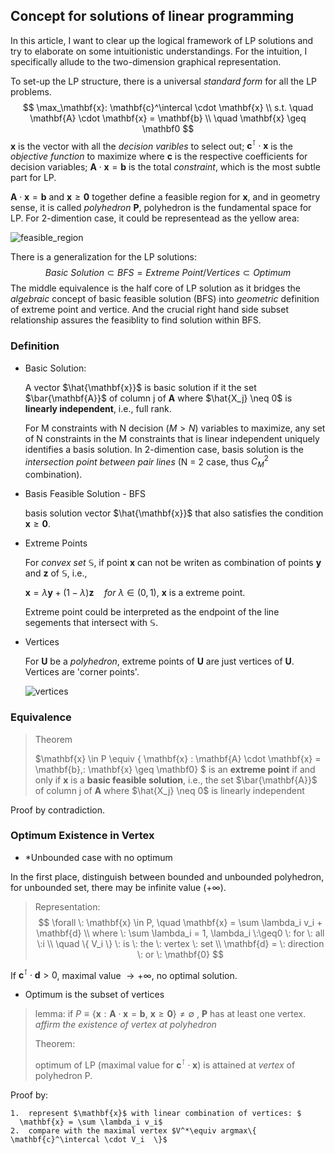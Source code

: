 ## Concept for solutions of linear programming 

In this article, I want to clear up the logical framework of LP solutions and try to elaborate on some intuitionistic understandings. For the intuition, I specifically allude to the two-dimension graphical representation.

To set-up the LP structure, there is a universal *standard form* for all the LP problems.
$$
\max_\mathbf{x}: \mathbf{c}^\intercal \cdot \mathbf{x} \\
s.t. \quad \mathbf{A} \cdot \mathbf{x} = \mathbf{b} \\
     \quad \mathbf{x} \geq \mathbf0
$$
$\mathbf{x}$ is the vector with all the *decision varibles* to select out; $\mathbf{c}^\intercal \cdot \mathbf{x}$ is the *objective function* to maximize where $\mathbf{c}$ is the respective coefficients for decision variables;  $\mathbf{A} \cdot \mathbf{x} = \mathbf{b}$ is the total *constraint*, which is the most subtle part for LP. 

$\mathbf{A} \cdot \mathbf{x} = \mathbf{b}$  and  $\mathbf{x} \geq \mathbf0$ together define a feasible region for $\mathbf{x}$, and in geometry sense, it is called *polyhedron* $\mathbf{P}$, polyhedron is the fundamental space for LP. For 2-dimention case, it could be representead as the yellow area:

![feasible_region](feasible_region.png)

There is a generalization for the LP solutions:
$$
Basic\:Solution \subset BFS = Extreme\:Point / Vertices\subset Optimum
$$
The middle equivalence is the half core of LP solution as it bridges the *algebraic* concept of basic feasible solution (BFS) into $geometric$ definition of extreme point and vertice.  And the crucial right hand side subset relationship assures the feasiblity to find solution within BFS. 

### Definition

* Basic Solution:

  A vector $\hat{\mathbf{x}}$ is basic solution if it the set $\bar{\mathbf{A}}$  of column j of $\mathbf{A}$ where $\hat{X_j} \neq 0$ is **linearly independent**, i.e., full rank.

  For M constraints with N decision ($M > N$) variables to maximize, any set of N constraints in the M constraints that is linear independent uniquely identifies a basis solution. In 2-dimention case, basis solution is the *intersection point between pair lines* (N = 2 case, thus $C_M^2$ combination).

* Basis Feasible Solution - BFS

  basis solution vector $\hat{\mathbf{x}}$  that also satisfies the condition $\mathbf{x} \geq \mathbf0$.

* Extreme Points

  For *convex set* $\mathbb{S}$, if point $\mathbf{x}$ can not be writen as combination of points $\mathbf{y}$ and $\mathbf{z}$ of  $\mathbb{S}$, i.e., 

  $\mathbf{x} = \lambda \mathbf{y} + (1-\lambda)\mathbf{z} \quad for  \:\lambda \in (0,1)$, $\mathbf{x}$ is a extreme point.

  Extreme point could be interpreted as the endpoint of the line segements that intersect with $\mathbb{S}$.

* Vertices

  For $\mathbf{U}$ be a *polyhedron*, extreme points of $\mathbf{U}$ are just vertices of $\mathbf{U}$. Vertices are 'corner points'.





  ![vertices](/Users/lxh/Desktop/vertices.png)

### Equivalence

> Theorem
>
> $\mathbf{x} \in P \equiv \{ \mathbf{x} : \mathbf{A} \cdot \mathbf{x} = \mathbf{b},\: \mathbf{x} \geq \mathbf0\} $ is an **extreme point** if and only if $\mathbf{x}$ is a **basic feasible solution**, i.e., the set $\bar{\mathbf{A}}$  of column j of $\mathbf{A}$ where $\hat{X_j} \neq 0$ is linearly independent 

Proof by contradiction.



### Optimum Existence in Vertex

* *Unbounded case with no optimum

In the first place, distinguish between bounded and unbounded polyhedron, for unbounded set, there may be infinite value ($+\infty$).

> Representation:
> $$
> \forall \: \mathbf{x} \in P, \quad
> \mathbf{x} = \sum \lambda_i v_i + \mathbf{d}  \\ 
> where \: \sum \lambda_i = 1, \lambda_i \:\geq0 \: for \: all \:i \\
> \quad \{ V_i \} \: is \: the \: vertex \: set \\
> \mathbf{d} =  \: direction \: or \: \mathbf{0}
> $$
>

If $\mathbf{c}^\intercal \cdot \mathbf{d} >  0$, maximal value $\rightarrow + \infty$, no optimal solution. 



* Optimum is the subset of vertices

> lemma:  if $P \equiv \{ \mathbf{x} : \mathbf{A} \cdot \mathbf{x} = \mathbf{b},\: \mathbf{x} \geq \mathbf0\} \neq \emptyset$ , $\mathbf{P}$ has at least one vertex.  *affirm the existence of vertex at polyhedron*
>
>
>
> Theorem:
>
> optimum of LP (maximal value for $\mathbf{c}^\intercal \cdot \mathbf{x}$) is attained at *vertex* of polyhedron P.    

 

Proof by:

 	1.  represent $\mathbf{x}$ with linear combination of vertices: $
      \mathbf{x} = \sum \lambda_i v_i$ 
 	2.  compare with the maximal vertex $V^*\equiv argmax\{ \mathbf{c}^\intercal \cdot V_i  \}$ 
